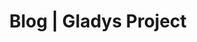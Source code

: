 ---
layout: blog
title: Blog | Gladys Project
description: Read the latest news about the Gladys Project
lang: en
pagination: 
  enabled: true
  locale: en_US
---